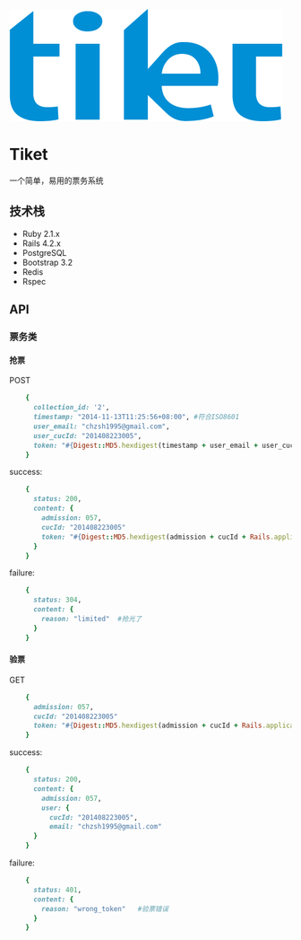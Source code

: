![logo](public/logo.png)

# Tiket

一个简单，易用的票务系统

## 技术栈

- Ruby 2.1.x
- Rails 4.2.x
- PostgreSQL
- Bootstrap 3.2
- Redis
- Rspec

## API

### 票务类

#### 抢票

POST
```ruby
    {
      collection_id: '2',
      timestamp: "2014-11-13T11:25:56+08:00", #符合ISO8601
      user_email: "chzsh1995@gmail.com",
      user_cucId: "201408223005",
      token: "#{Digest::MD5.hexdigest(timestamp + user_email + user_cucId + Rails.application.secrets.secret_key_base[7...21])}"
    }
```
 success:
```ruby
    {
      status: 200,
      content: {
        admission: 057,
        cucId: "201408223005"
        token: "#{Digest::MD5.hexdigest(admission + cucId + Rails.application.secrets.secret_key_base[23...27])}"
      }
    }
```
 failure:
```ruby
    {
      status: 304,
      content: {
        reason: "limited"  #抢光了
      }
    }
```

#### 验票

GET
```ruby
    {
      admission: 057,
      cucId: "201408223005"
      token: "#{Digest::MD5.hexdigest(admission + cucId + Rails.application.secrets.secret_key_base[23...27])}"
    }
```
 success:
```ruby
    {
      status: 200,
      content: {
        admission: 057,
        user: {
          cucId: "201408223005",
          email: "chzsh1995@gmail.com"
      }
    }
```
 failure:
```ruby
    {
      status: 401,
      content: {
        reason: "wrong_token"   #验票错误
      }
    }
```
